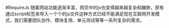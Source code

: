 #RequireJs
随着网站功能逐渐丰富，网页中的js也变得越来越复杂和臃肿，原有通过script标签来导入一个个的js文件这种方式已经不能满足现在互联网开发模式，我们需要团队协作、模块复用、单元测试等等一系列复杂的需求。